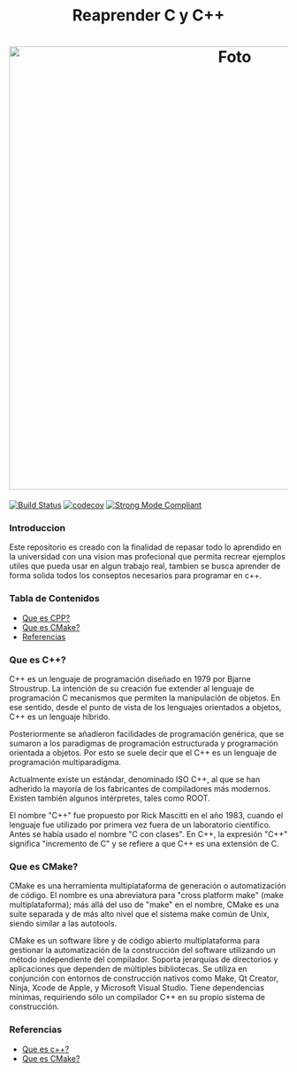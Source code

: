 <h1 align="center">Reaprender C y C++</h1>

<h1 align="center">
  <img src="https://github.com/Ing-Brayan-Martinez/CPP-Algorithm-Example/blob/main/assets/R3a3bf5f33d7ea7fe13a6bbc8fedc070f.jpeg" alt="Foto" width="800"/>
</h1>

[![Build Status](https://travis-ci.org/leerob/dart-react-todo.svg?branch=master)](https://travis-ci.org/leerob/dart-react-todo)
[![codecov](https://codecov.io/gh/leerob/dart-react-todo/branch/master/graph/badge.svg)](https://codecov.io/gh/leerob/dart-react-todo)
[![Strong Mode Compliant](https://img.shields.io/badge/strong_mode-on-brightgreen.svg)](https://github.com/leerob/dart-react-todo/blob/master/analysis_options.yaml#L2)

### Introduccion

Este repositorio es creado con la finalidad de repasar todo lo aprendido en la universidad con una vision mas profecional
que permita recrear ejemplos utiles que pueda usar en algun trabajo real, tambien se busca aprender de forma solida todos
los conseptos necesarios para programar en c++.

### Tabla de Contenidos

- [Que es CPP?](#que-es-c)
- [Que es CMake?](#que-es-cmake)
- [Referencias](#referencias)

### Que es C++?

C++ es un lenguaje de programación diseñado en 1979 por Bjarne Stroustrup. La intención de su creación fue extender al 
lenguaje de programación C mecanismos que permiten la manipulación de objetos. En ese sentido, desde el punto de vista
de los lenguajes orientados a objetos, C++ es un lenguaje híbrido.

Posteriormente se añadieron facilidades de programación genérica, que se sumaron a los paradigmas de programación estructurada
y programación orientada a objetos. Por esto se suele decir que el C++ es un lenguaje de programación multiparadigma.

Actualmente existe un estándar, denominado ISO C++, al que se han adherido la mayoría de los fabricantes de compiladores 
más modernos. Existen también algunos intérpretes, tales como ROOT.

El nombre "C++" fue propuesto por Rick Mascitti en el año 1983, cuando el lenguaje fue utilizado por primera vez fuera de
un laboratorio científico. Antes se había usado el nombre "C con clases". En C++, la expresión "C++" significa "incremento 
de C" y se refiere a que C++ es una extensión de C. 

### Que es CMake?

CMake es una herramienta multiplataforma de generación o automatización de código. El nombre es una abreviatura para "cross 
platform make" (make multiplataforma); más allá del uso de "make" en el nombre, CMake es una suite separada y de más alto 
nivel que el sistema make común de Unix, siendo similar a las autotools.

CMake es un software libre y de código abierto multiplataforma para gestionar la automatización de la construcción del software 
utilizando un método independiente del compilador. Soporta jerarquías de directorios y aplicaciones que dependen de múltiples
bibliotecas. Se utiliza en conjunción con entornos de construcción nativos como Make, Qt Creator, Ninja, Xcode de Apple, y
Microsoft Visual Studio. Tiene dependencias mínimas, requiriendo sólo un compilador C++ en su propio sistema de construcción. 


### Referencias

- [Que es c++?](https://es.wikipedia.org/wiki/C++)
- [Que es CMake?](https://es.wikipedia.org/wiki/CMake#:~:text=CMake%20es%20una%20familia%20de%20herramientas%20dise%C3%B1ada%20para,de%20configuraci%C3%B3n%20sencillos%20e%20independientes%20de%20la%20plataforma.)

